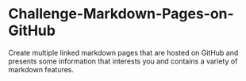 # Challenge-Markdown-Pages-on-GitHub
Create multiple linked markdown pages that are hosted on GitHub and presents some information that interests you and contains a variety of markdown features. 
